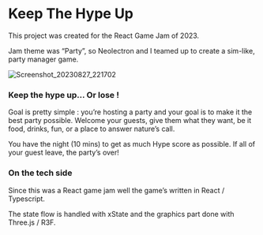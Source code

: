 # Keep The Hype Up

This project was created for the React Game Jam of 2023.

Jam theme was “Party”, so Neolectron and I teamed up to create a sim-like, party manager game.

![Screenshot_20230827_221702](https://github.com/Console-buche/reactjam_party/assets/26569119/ca9894dd-d498-4d42-a56a-0a1372384085)


### Keep the hype up… Or lose !

Goal is pretty simple : you’re hosting a party and your goal is to make it the best party possible. Welcome your guests, give them what they want, be it food, drinks, fun, or a place to answer nature’s call.

You have the night (10 mins) to get as much Hype score as possible. If all of your guest leave, the party’s over! 

### On the tech side

Since this was a React game jam well the game’s written in React / Typescript.

The state flow is handled with xState and the graphics part done with Three.js / R3F.

